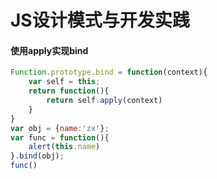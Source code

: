 # JS设计模式与开发实践

#### 使用apply实现bind

```javascript
Function.prototype.bind = function(context){
	var self = this;
	return function(){
		return self.apply(context)
	}
}
var obj = {name:'zx'};
var func = function(){
	alert(this.name)
}.bind(obj);
func()

```

